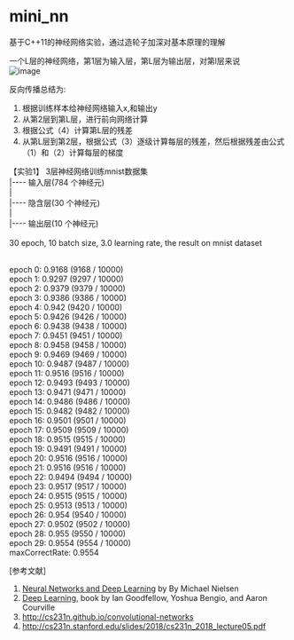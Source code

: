 # mini_nn

基于C++11的神经网络实验，通过造轮子加深对基本原理的理解

一个L层的神经网络，第1层为输入层，第L层为输出层，对第l层来说</br>
![image](https://github.com/niepp/mini_nn/blob/master/backprop.png)</br>

反向传播总结为:</br>
1.	根据训练样本给神经网络输入x,和输出y</br>
2.	从第2层到第L层，进行前向网络计算</br>
3.	根据公式（4）计算第L层的残差</br>
4.	从第L层到第2层，根据公式（3）逐级计算每层的残差，然后根据残差由公式（1）和（2）计算每层的梯度</br>


【实验1】 3层神经网络训练mnist数据集</br>
|---- 输入层(784 个神经元) </br>
|           </br>
|---- 隐含层(30 个神经元)</br>
|           </br>
|---- 输出层(10 个神经元)</br>
</br>
30 epoch, 10 batch size, 3.0 learning rate, the result on mnist dataset</br>

</br>
epoch 0: 0.9168 (9168 / 10000)</br>
epoch 1: 0.9297 (9297 / 10000)</br>
epoch 2: 0.9379 (9379 / 10000)</br>
epoch 3: 0.9386 (9386 / 10000)</br>
epoch 4: 0.942 (9420 / 10000)</br>
epoch 5: 0.9426 (9426 / 10000)</br>
epoch 6: 0.9438 (9438 / 10000)</br>
epoch 7: 0.9451 (9451 / 10000)</br>
epoch 8: 0.9458 (9458 / 10000)</br>
epoch 9: 0.9469 (9469 / 10000)</br>
epoch 10: 0.9487 (9487 / 10000)</br>
epoch 11: 0.9516 (9516 / 10000)</br>
epoch 12: 0.9493 (9493 / 10000)</br>
epoch 13: 0.9471 (9471 / 10000)</br>
epoch 14: 0.9486 (9486 / 10000)</br>
epoch 15: 0.9482 (9482 / 10000)</br>
epoch 16: 0.9501 (9501 / 10000)</br>
epoch 17: 0.9509 (9509 / 10000)</br>
epoch 18: 0.9515 (9515 / 10000)</br>
epoch 19: 0.9491 (9491 / 10000)</br>
epoch 20: 0.9516 (9516 / 10000)</br>
epoch 21: 0.9516 (9516 / 10000)</br>
epoch 22: 0.9494 (9494 / 10000)</br>
epoch 23: 0.9517 (9517 / 10000)</br>
epoch 24: 0.9515 (9515 / 10000)</br>
epoch 25: 0.9513 (9513 / 10000)</br>
epoch 26: 0.954 (9540 / 10000)</br>
epoch 27: 0.9502 (9502 / 10000)</br>
epoch 28: 0.955 (9550 / 10000)</br>
epoch 29: 0.9554 (9554 / 10000)</br>
maxCorrectRate: 0.9554</br>

[参考文献]</br>
1) [Neural Networks and Deep Learning](http://neuralnetworksanddeeplearning.com/) by By Michael Nielsen</br>
2) [Deep Learning](http://www.deeplearningbook.org/), book by Ian Goodfellow, Yoshua Bengio, and Aaron Courville</br>
3) http://cs231n.github.io/convolutional-networks </br>
4) http://cs231n.stanford.edu/slides/2018/cs231n_2018_lecture05.pdf
